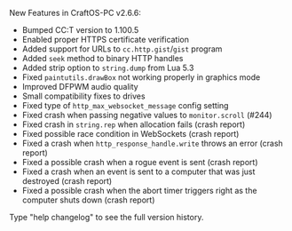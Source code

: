 New Features in CraftOS-PC v2.6.6:

* Bumped CC:T version to 1.100.5
* Enabled proper HTTPS certificate verification
* Added support for URLs to `cc.http.gist`/`gist` program
* Added `seek` method to binary HTTP handles
* Added strip option to `string.dump` from Lua 5.3
* Fixed `paintutils.drawBox` not working properly in graphics mode
* Improved DFPWM audio quality
* Small compatibility fixes to drives
* Fixed type of `http_max_websocket_message` config setting
* Fixed crash when passing negative values to `monitor.scroll` (#244)
* Fixed crash in `string.rep` when allocation fails (crash report)
* Fixed possible race condition in WebSockets (crash report)
* Fixed a crash when `http_response_handle.write` throws an error (crash report)
* Fixed a possible crash when a rogue event is sent (crash report)
* Fixed a crash when an event is sent to a computer that was just destroyed (crash report)
* Fixed a possible crash when the abort timer triggers right as the computer shuts down (crash report)

Type "help changelog" to see the full version history.
